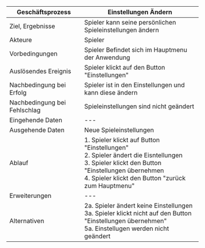 Geschäftsprozess | Einstellungen Ändern
---|---
Ziel, Ergebnisse | Spieler kann seine persönlichen Spieleinstellungen ändern 
Akteure | Spieler |
Vorbedingungen | Spieler Befindet sich im Hauptmenu der Anwendung
Auslösendes Ereignis | Spieler klickt auf den Button "Einstellungen"
Nachbedingung bei Erfolg | Spieler ist in den Einstellungen und kann diese ändern
Nachbedingung bei Fehlschlag | Spieleinstellungen sind nicht geändert
Eingehende Daten | ---
Ausgehende Daten | Neue Spieleinstellungen
Ablauf | 1. Spieler klickt auf Button "Einstellungen" <br> 2. Spieler ändert die Eisntellungen <br> 3. Spieler klickt den Button "Einstellungen übernehmen <br> 4. Spieler klickt den Button "zurück zum Hauptmenu"
Erweiterungen |---
Alternativen | 2a. Spieler ändert keine Einstellungen <br> 3a. Spieler klickt nicht auf den Button "Einstellungen übernehmen" <br> 5a. Einstellugen werden nicht geändert
